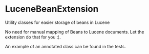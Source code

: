 LuceneBeanExtension
===================

Utility classes for easier storage of beans in Lucene

No need for manual mapping of Beans to Lucene documents.
Let the extension do that for you :).

An example of an annotated class can be found in the tests.

